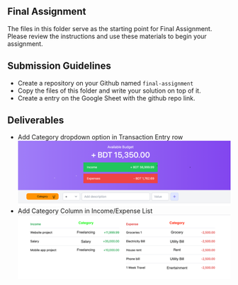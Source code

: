 ## Final Assignment

The files in this folder serve as the starting point for Final Assignment. Please review the instructions and use these materials to begin your assignment.

## Submission Guidelines

- Create a repository on your Github named `final-assignment`
- Copy the files of this folder and write your solution on top of it.
- Create a entry on the Google Sheet with the github repo link.

## Deliverables

- Add Category dropdown option in Transaction Entry row
![Alt text](image.png)
- Add Category Column in Income/Expense List
![Alt text](image-1.png)
